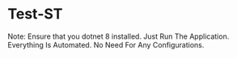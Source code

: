 # Test-ST
Note: Ensure that you dotnet 8 installed.
Just Run The Application. Everything Is Automated. No Need For Any Configurations.
